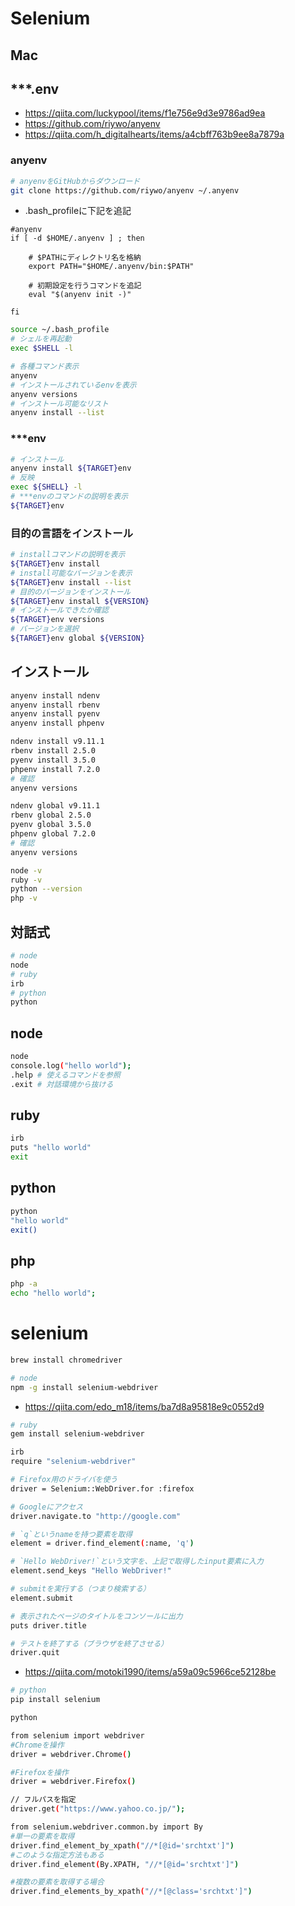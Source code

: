 # Selenium

## Mac

## ***.env

* https://qiita.com/luckypool/items/f1e756e9d3e9786ad9ea
* https://github.com/riywo/anyenv
* https://qiita.com/h_digitalhearts/items/a4cbff763b9ee8a7879a

### anyenv

```bash
# anyenvをGitHubからダウンロード
git clone https://github.com/riywo/anyenv ~/.anyenv
```

* .bash_profileに下記を追記

```text
#anyenv
if [ -d $HOME/.anyenv ] ; then

    # $PATHにディレクトリ名を格納
    export PATH="$HOME/.anyenv/bin:$PATH"
    
    # 初期設定を行うコマンドを追記
    eval "$(anyenv init -)"
    
fi
```

```bash
source ~/.bash_profile
# シェルを再起動
exec $SHELL -l
```

```bash
# 各種コマンド表示
anyenv
# インストールされているenvを表示
anyenv versions
# インストール可能なリスト
anyenv install --list
```

### ***env

```bash
# インストール
anyenv install ${TARGET}env
# 反映
exec ${SHELL} -l
# ***envのコマンドの説明を表示
${TARGET}env
```

### 目的の言語をインストール

```bash
# installコマンドの説明を表示
${TARGET}env install
# install可能なバージョンを表示
${TARGET}env install --list
# 目的のバージョンをインストール
${TARGET}env install ${VERSION}
# インストールできたか確認
${TARGET}env versions
# バージョンを選択
${TARGET}env global ${VERSION}
```

## インストール

```bash
anyenv install ndenv
anyenv install rbenv
anyenv install pyenv
anyenv install phpenv
```

```bash
ndenv install v9.11.1
rbenv install 2.5.0
pyenv install 3.5.0
phpenv install 7.2.0
# 確認
anyenv versions
```

```bash
ndenv global v9.11.1
rbenv global 2.5.0
pyenv global 3.5.0
phpenv global 7.2.0
# 確認
anyenv versions
```

```bash
node -v
ruby -v
python --version
php -v
```

## 対話式

```bash
# node
node
# ruby
irb
# python
python
```

## node

```bash
node
console.log("hello world");
.help # 使えるコマンドを参照
.exit # 対話環境から抜ける
```

## ruby

```bash
irb
puts "hello world"
exit
```

## python

```bash
python
"hello world"
exit()
```

## php

```bash
php -a
echo "hello world";
```

# selenium

```bash
brew install chromedriver
```


```bash
# node
npm -g install selenium-webdriver
```

* https://qiita.com/edo_m18/items/ba7d8a95818e9c0552d9

```bash
# ruby
gem install selenium-webdriver
```

```bash
irb
require "selenium-webdriver"

# Firefox用のドライバを使う
driver = Selenium::WebDriver.for :firefox

# Googleにアクセス
driver.navigate.to "http://google.com"

# `q`というnameを持つ要素を取得
element = driver.find_element(:name, 'q')

# `Hello WebDriver!`という文字を、上記で取得したinput要素に入力
element.send_keys "Hello WebDriver!"

# submitを実行する（つまり検索する）
element.submit

# 表示されたページのタイトルをコンソールに出力
puts driver.title

# テストを終了する（ブラウザを終了させる）
driver.quit
```

* https://qiita.com/motoki1990/items/a59a09c5966ce52128be

```bash
# python
pip install selenium
```

```bash
python

from selenium import webdriver
#Chromeを操作
driver = webdriver.Chrome()

#Firefoxを操作
driver = webdriver.Firefox()

// フルパスを指定
driver.get("https://www.yahoo.co.jp/");

from selenium.webdriver.common.by import By
#単一の要素を取得
driver.find_element_by_xpath("//*[@id='srchtxt']")
#このような指定方法もある
driver.find_element(By.XPATH, "//*[@id='srchtxt']")

#複数の要素を取得する場合
driver.find_elements_by_xpath("//*[@class='srchtxt']")
```
